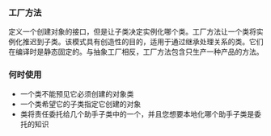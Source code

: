 ### 工厂方法

定义一个创建对象的接口，但是让子类决定实例化哪个类。工厂方法让一个类将实例化推迟到子类。该模式具有创造性的目的，适用于通过继承处理关系的类。它们在编译时是静态固定的。与抽象工厂相反，工厂方法包含只生产一种产品的方法。

### 何时使用

* 一个类不能预见它必须创建的对象类
* 一个类希望它的子类指定它创建的对象
* 类将责任委托给几个助手子类中的一个，并且您想要本地化哪个助手子类是委托的知识